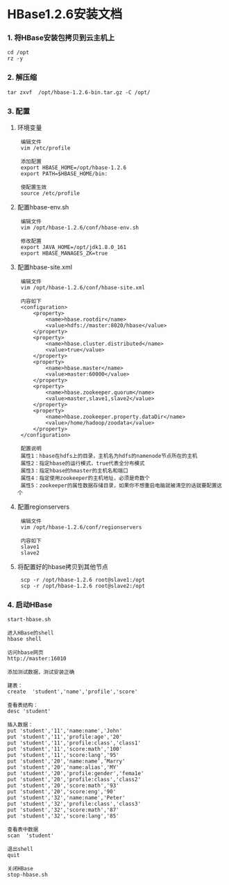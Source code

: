 # HBase1.2.6安装文档
### 1. 将HBase安装包拷贝到云主机上

	cd /opt
	rz -y

### 2. 解压缩

	tar zxvf  /opt/hbase-1.2.6-bin.tar.gz -C /opt/

### 3. 配置

1. 环境变量

		编辑文件
		vim /etc/profile
       	
		添加配置
		export HBASE_HOME=/opt/hbase-1.2.6
		export PATH=$HBASE_HOME/bin:

		使配置生效
		source /etc/profile

2. 配置hbase-env.sh

		编辑文件
		vim /opt/hbase-1.2.6/conf/hbase-env.sh
		
		修改配置
		export JAVA_HOME=/opt/jdk1.8.0_161
		export HBASE_MANAGES_ZK=true

3. 配置hbase-site.xml

		编辑文件
		vim /opt/hbase-1.2.6/conf/hbase-site.xml
  
		内容如下
		<configuration>
			<property>
				<name>hbase.rootdir</name>
				<value>hdfs://master:8020/hbase</value>
			</property>
			<property>
				<name>hbase.cluster.distributed</name>
				<value>true</value>
			</property>
			<property>
				<name>hbase.master</name>
				<value>master:60000</value>
			</property>
			<property>
				<name>hbase.zookeeper.quorum</name>
				<value>master,slave1,slave2</value>
			</property>
			<property>
				<name>hbase.zookeeper.property.dataDir</name>
				<value>/home/hadoop/zoodata</value>
			</property>
		</configuration>

		配置说明
		属性1：hbase在hdfs上的目录，主机名为hdfs的namenode节点所在的主机
		属性2：指定hbase的运行模式，true代表全分布模式
		属性3：指定hbase的hmaster的主机名和端口
		属性4：指定使用zookeeper的主机地址，必须是奇数个 
		属性5：zookeeper的属性数据存储目录，如果你不想重启电脑就被清空的话就要配置这个

4. 配置regionservers

		编辑文件
		vim /opt/hbase-1.2.6/conf/regionservers

		内容如下
		slave1
		slave2 

5. 将配置好的hbase拷贝到其他节点

		scp -r /opt/hbase-1.2.6 root@slave1:/opt
		scp -r /opt/hbase-1.2.6 root@slave2:/opt

### 4. 启动HBase

	start-hbase.sh

	进入HBase的shell
	hbase shell

	访问hbase网页
	http://master:16010

	添加测试数据，测试安装正确
	
	建表：
	create  'student','name','profile','score'

	查看表结构：
	desc 'student'

	插入数据：
	put 'student','11','name:name','John'
	put 'student','11','profile:age','20'
	put 'student','11','profile:class','class1'
	put 'student','11','score:math','100'
	put 'student','11','score:lang','95'
	put 'student','20','name:name’,’Marry'
	put 'student','20','name:alias','MY'
	put 'student','20','profile:gender','fema1e'
	put 'student','20','profile:class','class2'
	put 'student','20','score:math','93'
	put 'student','20','score:eng','90'
	put 'student','32','name:name','Peter'
	put 'student','32','profile:class','class3'
	put 'student','32','score:math','87'
	put 'student','32','score:lang','85'
	
	查看表中数据
	scan  'student'

	退出shell
	quit

	关闭HBase
	stop-hbase.sh